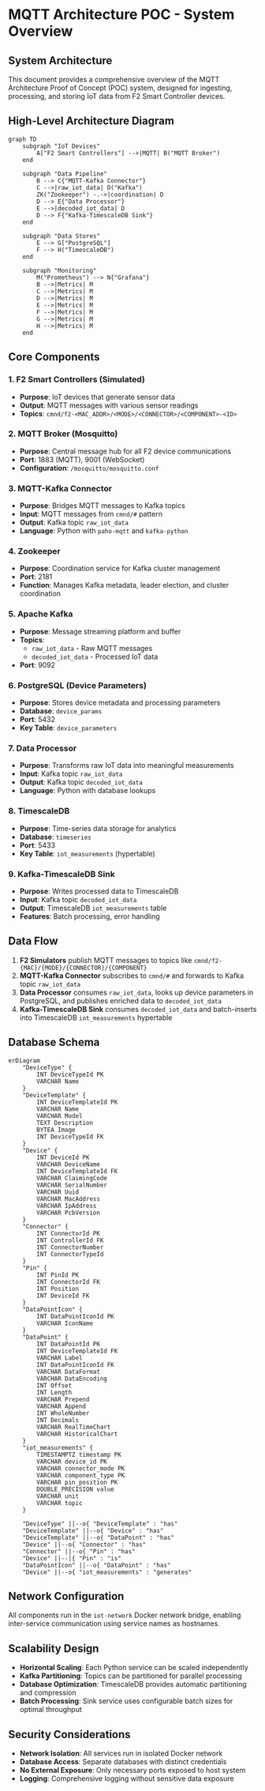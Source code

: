 # MQTT Architecture POC - System Overview

## System Architecture

This document provides a comprehensive overview of the MQTT Architecture Proof of Concept (POC) system, designed for ingesting, processing, and storing IoT data from F2 Smart Controller devices.

## High-Level Architecture Diagram

```mermaid
graph TD
    subgraph "IoT Devices"
        A["F2 Smart Controllers"] -->|MQTT| B("MQTT Broker")
    end

    subgraph "Data Pipeline"
        B --> C{"MQTT-Kafka Connector"}
        C -->|raw_iot_data| D("Kafka")
        ZK("Zookeeper") -.->|coordination| D
        D --> E{"Data Processor"}
        E -->|decoded_iot_data| D
        D --> F{"Kafka-TimescaleDB Sink"}
    end

    subgraph "Data Stores"
        E --> G["PostgreSQL"]
        F --> H("TimescaleDB")
    end

    subgraph "Monitoring"
        M("Prometheus") --> N{"Grafana"}
        B -->|Metrics| M
        C -->|Metrics| M
        D -->|Metrics| M
        E -->|Metrics| M
        F -->|Metrics| M
        G -->|Metrics| M
        H -->|Metrics| M
    end
```

## Core Components

### 1. **F2 Smart Controllers** (Simulated)
- **Purpose**: IoT devices that generate sensor data
- **Output**: MQTT messages with various sensor readings
- **Topics**: `cmnd/f2-<MAC_ADDR>/<MODE>/<CONNECTOR>/<COMPONENT>-<ID>`

### 2. **MQTT Broker (Mosquitto)**
- **Purpose**: Central message hub for all F2 device communications
- **Port**: 1883 (MQTT), 9001 (WebSocket)
- **Configuration**: `/mosquitto/mosquitto.conf`

### 3. **MQTT-Kafka Connector**
- **Purpose**: Bridges MQTT messages to Kafka topics
- **Input**: MQTT messages from `cmnd/#` pattern
- **Output**: Kafka topic `raw_iot_data`
- **Language**: Python with `paho-mqtt` and `kafka-python`

### 4. **Zookeeper**
- **Purpose**: Coordination service for Kafka cluster management
- **Port**: 2181
- **Function**: Manages Kafka metadata, leader election, and cluster coordination

### 5. **Apache Kafka**
- **Purpose**: Message streaming platform and buffer
- **Topics**: 
  - `raw_iot_data` - Raw MQTT messages
  - `decoded_iot_data` - Processed IoT data
- **Port**: 9092

### 6. **PostgreSQL (Device Parameters)**
- **Purpose**: Stores device metadata and processing parameters
- **Database**: `device_params`
- **Port**: 5432
- **Key Table**: `device_parameters`

### 7. **Data Processor**
- **Purpose**: Transforms raw IoT data into meaningful measurements
- **Input**: Kafka topic `raw_iot_data`
- **Output**: Kafka topic `decoded_iot_data`
- **Language**: Python with database lookups

### 8. **TimescaleDB**
- **Purpose**: Time-series data storage for analytics
- **Database**: `timeseries`
- **Port**: 5433
- **Key Table**: `iot_measurements` (hypertable)

### 9. **Kafka-TimescaleDB Sink**
- **Purpose**: Writes processed data to TimescaleDB
- **Input**: Kafka topic `decoded_iot_data`
- **Output**: TimescaleDB `iot_measurements` table
- **Features**: Batch processing, error handling

## Data Flow

1.  **F2 Simulators** publish MQTT messages to topics like `cmnd/f2-{MAC}/{MODE}/{CONNECTOR}/{COMPONENT}`
2.  **MQTT-Kafka Connector** subscribes to `cmnd/#` and forwards to Kafka topic `raw_iot_data`
3.  **Data Processor** consumes `raw_iot_data`, looks up device parameters in PostgreSQL, and publishes enriched data to `decoded_iot_data`
4.  **Kafka-TimescaleDB Sink** consumes `decoded_iot_data` and batch-inserts into TimescaleDB `iot_measurements` hypertable

## Database Schema

```mermaid
erDiagram
    "DeviceType" {
        INT DeviceTypeId PK
        VARCHAR Name
    }
    "DeviceTemplate" {
        INT DeviceTemplateId PK
        VARCHAR Name
        VARCHAR Model
        TEXT Description
        BYTEA Image
        INT DeviceTypeId FK
    }
    "Device" {
        INT DeviceId PK
        VARCHAR DeviceName
        INT DeviceTemplateId FK
        VARCHAR ClaimingCode
        VARCHAR SerialNumber
        VARCHAR Uuid
        VARCHAR MacAddress
        VARCHAR IpAddress
        VARCHAR PcbVersion
    }
    "Connector" {
        INT ConnectorId PK
        INT ControllerId FK
        INT ConnectorNumber
        INT ConnectorTypeId
    }
    "Pin" {
        INT PinId PK
        INT ConnectorId FK
        INT Position
        INT DeviceId FK
    }
    "DataPointIcon" {
        INT DataPointIconId PK
        VARCHAR IconName
    }
    "DataPoint" {
        INT DataPointId PK
        INT DeviceTemplateId FK
        VARCHAR Label
        INT DataPointIconId FK
        VARCHAR DataFormat
        VARCHAR DataEncoding
        INT Offset
        INT Length
        VARCHAR Prepend
        VARCHAR Append
        INT WholeNumber
        INT Decimals
        VARCHAR RealTimeChart
        VARCHAR HistoricalChart
    }
    "iot_measurements" {
        TIMESTAMPTZ timestamp PK
        VARCHAR device_id PK
        VARCHAR connector_mode PK
        VARCHAR component_type PK
        VARCHAR pin_position PK
        DOUBLE_PRECISION value
        VARCHAR unit
        VARCHAR topic
    }

    "DeviceType" ||--o{ "DeviceTemplate" : "has"
    "DeviceTemplate" ||--o{ "Device" : "has"
    "DeviceTemplate" ||--o{ "DataPoint" : "has"
    "Device" ||--o{ "Connector" : "has"
    "Connector" ||--o{ "Pin" : "has"
    "Device" ||--|{ "Pin" : "is"
    "DataPointIcon" ||--o{ "DataPoint" : "has"
    "Device" ||--o{ "iot_measurements" : "generates"

```

## Network Configuration

All components run in the `iot-network` Docker network bridge, enabling inter-service communication using service names as hostnames.

## Scalability Design

- **Horizontal Scaling**: Each Python service can be scaled independently
- **Kafka Partitioning**: Topics can be partitioned for parallel processing
- **Database Optimization**: TimescaleDB provides automatic partitioning and compression
- **Batch Processing**: Sink service uses configurable batch sizes for optimal throughput

## Security Considerations

- **Network Isolation**: All services run in isolated Docker network
- **Database Access**: Separate databases with distinct credentials
- **No External Exposure**: Only necessary ports exposed to host system
- **Logging**: Comprehensive logging without sensitive data exposure
